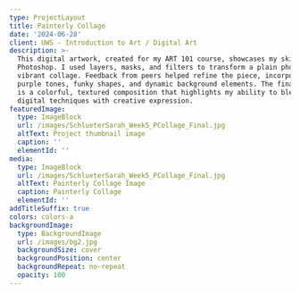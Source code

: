 ```yaml
---
type: ProjectLayout
title: Painterly Collage
date: '2024-06-28'
client: UWS - Introduction to Art / Digital Art
description: >-
  This digital artwork, created for my ART 101 course, showcases my skills with
  Photoshop. I used layers, masks, and filters to transform a plain photo into a
  vibrant collage. Feedback from peers helped refine the piece, incorporating
  purple tones, funky shapes, and dynamic background elements. The final result
  is a colorful, textured composition that highlights my ability to blend
  digital techniques with creative expression.
featuredImage:
  type: ImageBlock
  url: /images/SchlueterSarah_Week5_PCollage_Final.jpg
  altText: Project thumbnail image
  caption: ''
  elementId: ''
media:
  type: ImageBlock
  url: /images/SchlueterSarah_Week5_PCollage_Final.jpg
  altText: Painterly Collage Image
  caption: Painterly Collage
  elementId: ''
addTitleSuffix: true
colors: colors-a
backgroundImage:
  type: BackgroundImage
  url: /images/bg2.jpg
  backgroundSize: cover
  backgroundPosition: center
  backgroundRepeat: no-repeat
  opacity: 100
---
```

